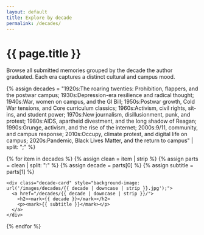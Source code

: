 ```yaml
---
layout: default
title: Explore by decade
permalink: /decades/
---
```

<style>

.decade-card {
  background-size: cover;
  background-position: center 30%;
  background-repeat: no-repeat;
}

.decade-card a {
  text-decoration: none;
  color: black;
}

.decade-card h2 {
  font-size: 2.5rem;
  line-height:66%;
  color: black;
}

mark { background-color: #eee; padding: 5px; }

</style>

# {{ page.title }}

<p class="intro">
  Browse all submitted memories grouped by the decade the author graduated. Each era captures a distinct cultural and campus mood.
</p>

<div class="decade-grid">
  {% assign decades = 
    "1920s:The roaring twenties: Prohibition, flappers, and the postwar campus;
     1930s:Depression-era resilience and radical thought;
     1940s:War, women on campus, and the GI Bill;
     1950s:Postwar growth, Cold War tensions, and Core curriculum classics;
     1960s:Activism, civil rights, sit-ins, and student power;
     1970s:New journalism, disillusionment, punk, and protest;
     1980s:AIDS, apartheid divestment, and the long shadow of Reagan;
     1990s:Grunge, activism, and the rise of the internet;
     2000s:9/11, community, and campus response;
     2010s:Occupy, climate protest, and digital life on campus;
     2020s:Pandemic, Black Lives Matter, and the return to campus"
    | split: ";" 
  %}

  {% for item in decades %}
    {% assign clean    = item | strip %}
    {% assign parts    = clean | split: ":" %}
    {% assign decade   = parts[0] %}
    {% assign subtitle = parts[1] %}

    <div class="decade-card" style="background-image: url('/images/decades/{{ decade | downcase | strip }}.jpg');">
      <a href="/decades/{{ decade | downcase | strip }}/">
        <h2><mark>{{ decade }}</mark></h2>
        <p><mark>{{ subtitle }}</mark></p>
      </a>
    </div>

  {% endfor %}
</div>
